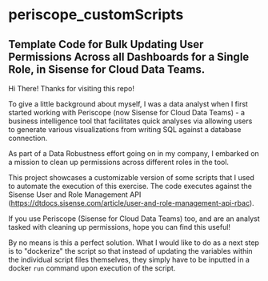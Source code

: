 # periscope_customScripts

## Template Code for Bulk Updating User Permissions Across all Dashboards for a Single Role, in Sisense for Cloud Data Teams.

Hi There! Thanks for visiting this repo!

To give a little background about myself, I was a data analyst when I first started working with Periscope (now Sisense for Cloud Data Teams) - a business intelligence tool that facilitates quick analyses via allowing users to generate various visualizations from writing SQL against a database connection.

As part of a Data Robustness effort going on in my company, I embarked on a mission to clean up permissions across different roles in the tool.  

This project showcases a customizable version of some scripts that I used to automate the execution of this exercise. The code executes against the Sisense User and Role Management API (https://dtdocs.sisense.com/article/user-and-role-management-api-rbac).

If you use Periscope (Sisense for Cloud Data Teams) too, and are an analyst tasked with cleaning up permissions, hope you can find this useful!

By no means is this a perfect solution. What I would like to do as a next step is to "dockerize" the script so that instead of updating the variables within the individual script files themselves, they simply have to be inputted in a docker `run` command upon execution of the script.
